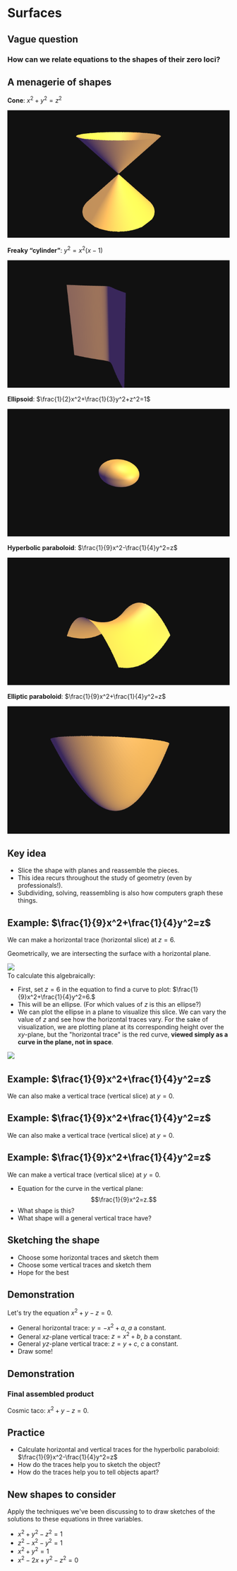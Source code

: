 Surfaces
========

Vague question
--------------

### How can we relate equations to the shapes of their zero loci?

A menagerie of shapes
---------------------

**Cone**: $x^2+y^2=z^2$

<div id="cone">
  <img src="media/lecture-6-cone.png"></img>
</div>
<script type="text/javascript">
//<![CDATA[
(function() {
  var scene = new MathScene("cone");
  var f = function (x, y, z){
    return x*x + y*y - z*z;
  }
  scene.camera.position.set(8, 8, 4);
  var surface = new MarchingCubesModel({func: f, resolution: 70, material: MathScene.UWMaterial.clone()});
  surface.embedInScene(scene);
}());
//]]>
</script>

**Freaky “cylinder”**: $y^2=x^2(x-1)$

<div id="cylinder">
  <img src="media/lecture-6-cylinder.png"></img>
</div>
<script type="text/javascript">
//<![CDATA[
(function() {
  var scene = new MathScene("cylinder");
  var f = function (x, y, z){
    return y*y - x*x*(x-1);
  }
  scene.camera.position.set(8, 8, 4);
  var surface = new MarchingCubesModel({func: f, resolution: 70, material: MathScene.UWMaterial.clone()});
  surface.embedInScene(scene);
}());
//]]>
</script>


**Ellipsoid**: $\frac{1}{2}x^2+\frac{1}{3}y^2+z^2=1$

<div id="ellipsoid">
  <img src="media/lecture-6-ellipsoid.png"></img>
</div>
<script type="text/javascript">
//<![CDATA[
(function () {
  var scene = new MathScene("ellipsoid");
  var f = function (x, y, z){
    return 1/2*x*x + 1/3 * y*y + z*z - 1;
  }
  scene.camera.position.set(8, 8, 4);
  var surface = new MarchingCubesModel({func: f, resolution: 70, material: MathScene.UWMaterial.clone()});
  surface.embedInScene(scene);
}());
//]]>
</script>

**Hyperbolic paraboloid**: $\frac{1}{9}x^2-\frac{1}{4}y^2=z$

<div id="hyp-par">
  <img src="media/lecture-6-hyp-par.png"></img>
</div>
<script type="text/javascript">
//<![CDATA[
(function () {
  var scene = new MathScene("hyp-par");
  var f = function (x, y, z){
    return 1/9 * x*x - 1/4 * y*y - z;
  }
  scene.camera.position.set(8, 8, 4);
  var surface = new MarchingCubesModel({func: f, resolution: 70, material: MathScene.UWMaterial.clone()});
  surface.embedInScene(scene);
}());
//]]>
</script>

**Elliptic paraboloid**: $\frac{1}{9}x^2+\frac{1}{4}y^2=z$

<div id="ell-par">
  <img src="media/lecture-6-ell-par.png"></img>
</div>
<script type="text/javascript">
//<![CDATA[
(function () {
  var scene = new MathScene("ell-par");
  var f = function (x, y, z){
    return 1/9 * x*x + 1/4 * y*y - z;
  }
  scene.camera.position.set(16, 16, 8);
  scene.cameraControls.target.set(0, 0, 6)
  var surface = new MarchingCubesModel({
    func: f,
    resolution: 70,
    xmin: -10,
    xmax: 10,
    ymin: -10,
    ymax: 10,
    zmin: 0,
    zmax: 10, material: MathScene.UWMaterial.clone()});
    surface.embedInScene(scene);
  }());
//]]>
</script>


Key idea
--------

-   Slice the shape with planes and reassemble the pieces.
-   This idea recurs throughout the study of geometry (even by
    professionals!).
-   Subdividing, solving, reassembling is also how computers graph these
    things.

Example: $\frac{1}{9}x^2+\frac{1}{4}y^2=z$
------------------------------------------------

We can make a horizontal trace (horizontal slice) at $z=6$.

Geometrically, we are intersecting the surface with a horizontal plane.
<div id="horizontal-trace-1">
  <img src="lecture-6-horizontal-trace-1"></img>
</div>
<script type="text/javascript">
//<![CDATA[
(function () {
  var scene = new MathScene("horizontal-trace-1");
  var f = function (x, y, z){
    return 1/9 * x*x + 1/4 * y*y - z;
  }
  scene.camera.position.set(16, 16, 8);
  scene.cameraControls.target.set(0, 0, 6);
  var surface = new MarchingCubesModel({
    func: f,
    resolution: 70,
    xmin: -10,
    xmax: 10,
    ymin: -10,
    ymax: 10,
    zmin: 0,
    zmax: 10, material: MathScene.UWMaterial.clone()});
    surface.embedInScene(scene);
  var tracePlaneGeom = new THREE.PlaneGeometry(20, 20);
  var tracePlane = new THREE.Mesh(tracePlaneGeom, new THREE.MeshNormalMaterial({side: THREE.DoubleSide}));
  tracePlane.position.set(0, 0, 6);
  scene.scene.add(tracePlane);
}());
//]]>
</script>
To calculate this algebraically:

- First, set $z=6$ in the equation to find a curve to plot: $\frac{1}{9}x^2+\frac{1}{4}y^2=6.$
- This will be an ellipse. (For which values of $z$ is this an ellipse?)
- We can plot the ellipse in a plane to visualize this slice. We can vary the value of $z$ and see how the horizontal traces vary. For the sake of visualization, we are plotting plane at its corresponding height over the $xy$-plane, but the "horizontal trace" is the red curve, **viewed simply as a curve in the plane, not in space**.

<div id="horizontal-trace-2">
  <img src="lecture-6-horizontal-trace-2"></img>
</div>
<script type="text/javascript">
//<![CDATA[
(function () {
  var scene = new MathScene("horizontal-trace-2");
  scene.camera.position.set(16, 16, 8);
  scene.cameraControls.target.set(0, 0, 6);

  var x = function (z){
    return function (t){
      return 3 * Math.sqrt(z) * Math.cos(2 * Math.PI * t);
    }
  }

  var y = function (z){
    return function (t){
      return 2 * Math.sqrt(z) * Math.sin(2 * Math.PI * t);
    }
  }

  var z = function (z) { 
    return function (t){
      return z; 
    }
  }

  var trace = new ParametricPathModel(
    x(6), y(6), z(6), [0, 1.01], 0, 100
  );

  trace.embedInScene(scene);

  trace.redraw = function (h) {
    trace.x = x(h);
    trace.y = y(h);
    trace.z = z(h)
    tracePlane.position.set(0, 0, h-0.01);
    scene.scene.remove(trace.path);
    trace.generate();
    trace.embedObjects();
    scene.render();
  }

  trace.level = 6;

  var levelControl = scene.gui.add(trace, "level", 0, 10).step(0.05);
  levelControl.onChange(function(value){
    trace.redraw(value);
  });

  var tracePlaneGeom = new THREE.PlaneGeometry(20, 20);
  var tracePlane = new THREE.Mesh(tracePlaneGeom, MathScene.UWMaterial.clone());
  tracePlane.position.set(0, 0, 6-0.1);
  scene.scene.add(tracePlane);
  scene.gui.open();
}());
//]]>
</script>


Example: $\frac{1}{9}x^2+\frac{1}{4}y^2=z$
------------------------------------------------

We can also make a vertical trace (vertical slice) at $y=0$.

Example: $\frac{1}{9}x^2+\frac{1}{4}y^2=z$
------------------------------------------------

We can also make a vertical trace (vertical slice) at $y=0$.

Example: $\frac{1}{9}x^2+\frac{1}{4}y^2=z$
------------------------------------------------

We can make a vertical trace (vertical slice) at $y=0$.

-   Equation for the curve in the vertical plane:
    $$\frac{1}{9}x^2=z.$$
-   What shape is this?
-   What shape will a general vertical trace have?

Sketching the shape
-------------------

-   Choose some horizontal traces and sketch them
-   Choose some vertical traces and sketch them
-   Hope for the best

Demonstration
-------------

Let's try the equation $x^2+y-z=0$.

-   General horizontal trace: $y=-x^2+a$, $a$ a constant.
-   General $xz$-plane vertical trace: $z=x^2+b$, $b$ a constant.
-   General $yz$-plane vertical trace: $z=y+c$, $c$ a constant.
-   Draw some!

Demonstration
-------------

### Final assembled product

Cosmic taco: $x^2+y-z=0$.

Practice
--------

-   Calculate horizontal and vertical traces for the hyperbolic
    paraboloid: $\frac{1}{9}x^2-\frac{1}{4}y^2=z$
-   How do the traces help you to sketch the object?
-   How do the traces help you to tell objects apart?

New shapes to consider
----------------------

Apply the techniques we've been discussing to to draw sketches of the
solutions to these equations in three variables.

-   $x^2+y^2-z^2=1$
-   $z^2-x^2-y^2=1$
-   $x^2+y^2=1$
-   $x^2-2x+y^2-z^2=0$
